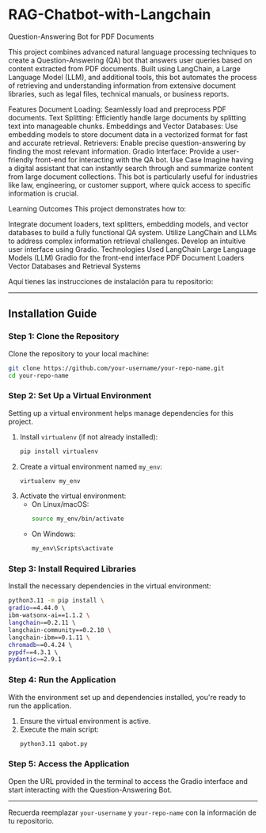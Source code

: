 # RAG-Chatbot-with-Langchain
Question-Answering Bot for PDF Documents

This project combines advanced natural language processing techniques to create a Question-Answering (QA) bot that answers user queries based on content extracted from PDF documents. Built using LangChain, a Large Language Model (LLM), and additional tools, this bot automates the process of retrieving and understanding information from extensive document libraries, such as legal files, technical manuals, or business reports.

Features
Document Loading: Seamlessly load and preprocess PDF documents.
Text Splitting: Efficiently handle large documents by splitting text into manageable chunks.
Embeddings and Vector Databases: Use embedding models to store document data in a vectorized format for fast and accurate retrieval.
Retrievers: Enable precise question-answering by finding the most relevant information.
Gradio Interface: Provide a user-friendly front-end for interacting with the QA bot.
Use Case
Imagine having a digital assistant that can instantly search through and summarize content from large document collections. This bot is particularly useful for industries like law, engineering, or customer support, where quick access to specific information is crucial.

Learning Outcomes
This project demonstrates how to:

Integrate document loaders, text splitters, embedding models, and vector databases to build a fully functional QA system.
Utilize LangChain and LLMs to address complex information retrieval challenges.
Develop an intuitive user interface using Gradio.
Technologies Used
LangChain
Large Language Models (LLM)
Gradio for the front-end interface
PDF Document Loaders
Vector Databases and Retrieval Systems


Aquí tienes las instrucciones de instalación para tu repositorio:  

---

## Installation Guide  

### Step 1: Clone the Repository  
Clone the repository to your local machine:  
```bash  
git clone https://github.com/your-username/your-repo-name.git  
cd your-repo-name  
```  

### Step 2: Set Up a Virtual Environment  
Setting up a virtual environment helps manage dependencies for this project.  
1. Install `virtualenv` (if not already installed):  
   ```bash  
   pip install virtualenv  
   ```  
2. Create a virtual environment named `my_env`:  
   ```bash  
   virtualenv my_env  
   ```  
3. Activate the virtual environment:  
   - On Linux/macOS:  
     ```bash  
     source my_env/bin/activate  
     ```  
   - On Windows:  
     ```bash  
     my_env\Scripts\activate  
     ```  

### Step 3: Install Required Libraries  
Install the necessary dependencies in the virtual environment:  
```bash  
python3.11 -m pip install \  
gradio==4.44.0 \  
ibm-watsonx-ai==1.1.2 \  
langchain==0.2.11 \  
langchain-community==0.2.10 \  
langchain-ibm==0.1.11 \  
chromadb==0.4.24 \  
pypdf==4.3.1 \  
pydantic==2.9.1  
```  

### Step 4: Run the Application  
With the environment set up and dependencies installed, you're ready to run the application.  
1. Ensure the virtual environment is active.  
2. Execute the main script:  
   ```bash  
   python3.11 qabot.py  
   ```  

### Step 5: Access the Application  
Open the URL provided in the terminal to access the Gradio interface and start interacting with the Question-Answering Bot.  

---

Recuerda reemplazar `your-username` y `your-repo-name` con la información de tu repositorio.
